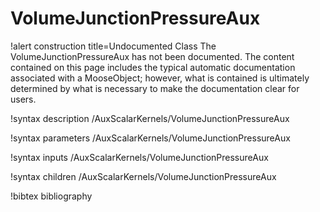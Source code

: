 <!-- MOOSE Documentation Stub: Remove this when content is added. -->

# VolumeJunctionPressureAux

!alert construction title=Undocumented Class
The VolumeJunctionPressureAux has not been documented. The content contained on this page includes the
typical automatic documentation associated with a MooseObject; however, what is contained is
ultimately determined by what is necessary to make the documentation clear for users.

!syntax description /AuxScalarKernels/VolumeJunctionPressureAux

!syntax parameters /AuxScalarKernels/VolumeJunctionPressureAux

!syntax inputs /AuxScalarKernels/VolumeJunctionPressureAux

!syntax children /AuxScalarKernels/VolumeJunctionPressureAux

!bibtex bibliography
